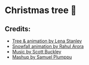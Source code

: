 # Christmas tree 🎄

## Credits:

-   [Tree & animation by Lena Stanley](https://lenadesign.org/2021/11/15/css-christmas-tree-animation)
-   [Snowfall animation by Rahul Arora](https://w3bits.com/css-snowfall)
-   [Music by Scott Buckley](https://www.scottbuckley.com.au)
-   [Mashup by Samuel Plumppu](https://github.com/Greenheart/christmas-tree)
